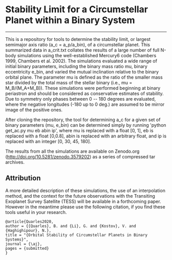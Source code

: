 # Stability Limit for a Circumstellar Planet within a Binary System
--------
This is a repository for tools to determine the stability limit, or largest semimajor axis ratio (a_c = a_p/a_bin), of a circumstellar planet. This summarized data in a_crit.txt collates the results of a large number of full N-body simulations using the well-established Mercury6 code (Chambers 1999, Chambers et al. 2002). The simulations evaluated a wide range of initial binary parameters, including the binary mass ratio mu, binary eccentricity e_bin, and varied the mutual inclination relative to the binary orbital plane. The parameter mu is defined as the ratio of the smaller mass star divided by the total mass of the stellar binary (i.e., mu = M_B/(M_A+M_B)). These simulations were performed beginning at binary periastron and should be considered as conservative estimates of stability. Due to symmetry only phases between 0 -- 180 degrees are evaluated, where the negative longitudes (-180 up to 0 deg.) are assumed to be mirror image of the positive ones.

After cloning the repository, the tool for determining a_c for a given set of binary parameters (mu, e_bin) can be determined simply by running 'python get_ac.py mu eb abin ip', where mu is replaced with a float [0, 1], eb is replaced with a float [0,0.8], abin is replaced with an arbitrary float, and ip is replaced with an integer [0, 30, 45, 180].

The results from all the simulations are available on Zenodo.org (http://doi.org/10.5281/zenodo.3579202) as a series of compressed tar archives. 

Attribution
--------
A more detailed description of these simulations, the use of an interpolation method, and the context for the future observations with the Transiting Exoplanet Survey Satellite (TESS) will be available in a forthcoming paper.  However in the meantime please use the following citation, if you find these tools useful in your research. 

```
@article{Quarles2020,
author = {{Quarles}, B. and {Li}, G. and {Kostov}, V. and {Haghighipour}, N.},
title = "{Orbital Stability of Circumstellar Planets in Binary Systems}",
journal = {\aj},
pages = {submitted}
}
```
